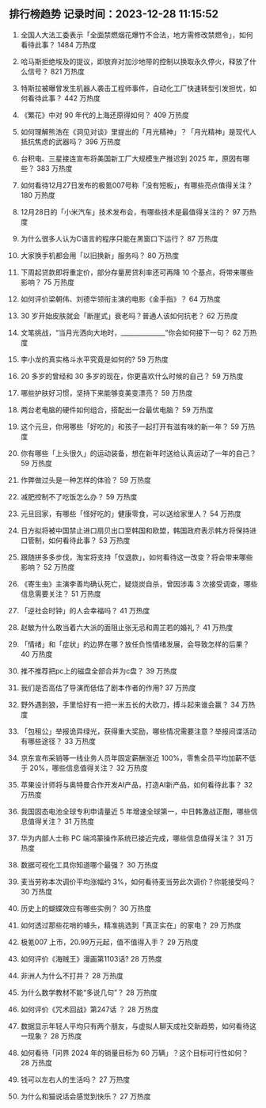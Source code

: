 
## 排行榜趋势 记录时间：2023-12-28 11:15:52
  
  1. 全国人大法工委表示「全面禁燃烟花爆竹不合法，地方需修改禁燃令」，如何看待此事？ 1484 万热度
    
  2. 哈马斯拒绝埃及的提议，即放弃对加沙地带的控制以换取永久停火，释放了什么信号？ 821 万热度
    
  3. 特斯拉被曝曾发生机器人袭击工程师事件，自动化工厂快速转型引发担忧，如何看待此事？ 442 万热度
    
  4. 《繁花》中对 90 年代的上海还原得如何？ 409 万热度
    
  5. 如何理解熊浩在《洞见对谈》里提出的「月光精神」？「月光精神」是现代人抵抗焦虑的武器吗？ 396 万热度
    
  6. 台积电、三星接连宣布将美国新工厂大规模生产推迟到 2025 年，原因有哪些？ 383 万热度
    
  7. 如何看待12月27日发布的极氪007号称「没有短板」，有哪些亮点值得关注？ 180 万热度
    
  8. 12月28日的「小米汽车」技术发布会，有哪些技术是最值得关注的？ 97 万热度
    
  9. 为什么很多人认为C语言的程序只能在黑窗口下运行？ 87 万热度
    
  10. 大家换手机都会用「以旧换新」服务吗？ 80 万热度
    
  11. 下周起贷款即将重定价，部分存量房贷利率还可再降 10 个基点，将带来哪些影响？ 75 万热度
    
  12. 如何评价梁朝伟、刘德华领衔主演的电影《金手指》？ 64 万热度
    
  13. 30 岁开始皮肤就会「断崖式」衰老吗？普通人该如何抗老？ 62 万热度
    
  14. 文笔挑战，“当月光洒向大地时，______________”你会如何接下一句？ 62 万热度
    
  15. 李小龙的真实格斗水平究竟是如何的? 59 万热度
    
  16. 20 多岁的曾经和 30 多岁的现在，你更喜欢什么时候的自己？ 59 万热度
    
  17. 哪些护肤好习惯，坚持下来能够变美变漂亮？ 59 万热度
    
  18. 两台老电脑的硬件如何组合，搭配出一台最优电脑？ 59 万热度
    
  19. 这个元旦，你用哪些「好吃的」和孩子一起打开有滋有味的新一年？ 59 万热度
    
  20. 你有哪些「上头很久」的运动装备，想在新年时送给认真运动了一年的自己？ 59 万热度
    
  21. 作弊做过头是一种怎样的体验？ 59 万热度
    
  22. 减肥控制不了吃饭怎么办？ 59 万热度
    
  23. 元旦回家，有哪些「怪好吃的」健康零食，可以送给家里人？ 54 万热度
    
  24. 日方拟将被中国禁止进口扇贝出口至韩国和欧盟，韩国政府表示韩方将保持进口管制，如何看待此事？ 53 万热度
    
  25. 跟随拼多多步伐，淘宝将支持「仅退款」，如何看待这一改变？将会带来哪些影响？ 52 万热度
    
  26. 《寄生虫》主演李善均确认死亡，疑烧炭自杀，曾因涉毒 3 次接受调查，哪些信息需要关注？ 51 万热度
    
  27. 「逆社会时钟」的人会幸福吗？ 41 万热度
    
  28. 赵敏为什么敢当着六大派的面阻止张无忌和周芷若的婚礼？ 41 万热度
    
  29. 「情绪」和「症状」的边界在哪？放任负性情绪发展，会导致怎样的后果？ 40 万热度
    
  30. 推不推荐把pc上的磁盘全部合并为c盘？ 39 万热度
    
  31. 我们是否高估了导演而低估了剧本作者的作用? 37 万热度
    
  32. 野外遇到狼，手里恰好有一把一米五长的大砍刀，搏斗起来谁会赢？ 34 万热度
    
  33. 「包租公」举报诡异绿光，获得重大奖励，哪些情况需要注意？举报间谍活动有哪些途径？ 33 万热度
    
  34. 京东宣布采销等一线业务人员年固定薪酬涨近 100%，零售全员平均加薪不低于 20%，哪些信息值得关注？ 32 万热度
    
  35. 苹果设计师将与奥特曼合作开发AI产品，打造AI新产品，如何看待此事？ 32 万热度
    
  36. 我国固态电池全球专利申请量近 5 年增速全球第一，中日韩激战正酣，哪些信息值得关注？ 31 万热度
    
  37. 华为内部人士称 PC 端鸿蒙操作系统已接近完成，哪些信息值得关注？ 31 万热度
    
  38. 数据可视化工具你知道哪个最强？ 30 万热度
    
  39. 麦当劳称本次调价平均涨幅约 3%，如何看待麦当劳此次调价？你能接受吗？ 30 万热度
    
  40. 历史上的蝴蝶效应有哪些实例？ 30 万热度
    
  41. 如何透过那些花哨的噱头，精准挑选到「真正实在」的家电？ 29 万热度
    
  42. 极氪007 上市，20.99万元起，值不值得入手？ 29 万热度
    
  43. 如何评价《海贼王》漫画第1103话? 28 万热度
    
  44. 非洲人为什么不打井？ 28 万热度
    
  45. 为什么数学教材不能“多说几句”？ 28 万热度
    
  46. 如何评价《咒术回战》第247话 ？ 28 万热度
    
  47. 数据显示年轻人平均只有两个朋友，与虚拟人聊天成社交新趋势，如何看待这一现象？ 28 万热度
    
  48. 如何看待「问界 2024 年的销量目标为 60 万辆」？这个目标可行性如何？ 28 万热度
    
  49. 钱可以左右人的生活吗？ 27 万热度
    
  50. 为什么和猫说话会感觉到快乐？ 27 万热度
    